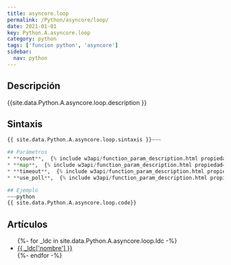```yaml
---
title: asyncore.loop
permalink: /Python/asyncore/loop/
date: 2021-01-01
key: Python.A.asyncore.loop
category: python
tags: ['funcion python', 'asyncore']
sidebar: 
  nav: python
---
```


## Descripción
{{site.data.Python.A.asyncore.loop.description }}

## Sintaxis
~~~python
{{ site.data.Python.A.asyncore.loop.sintaxis }}~~~

## Parámetros
* **count**,  {% include w3api/function_param_description.html propiedad=site.data.Python.A.asyncore.loop valor="count" %}
* **map**,  {% include w3api/function_param_description.html propiedad=site.data.Python.A.asyncore.loop valor="map" %}
* **timeout**,  {% include w3api/function_param_description.html propiedad=site.data.Python.A.asyncore.loop valor="timeout" %}
* **use_poll**,  {% include w3api/function_param_description.html propiedad=site.data.Python.A.asyncore.loop valor="use_poll" %}

## Ejemplo
~~~python
{{ site.data.Python.A.asyncore.loop.code}}
~~~

## Artículos
<ul>
{%- for _ldc in site.data.Python.A.asyncore.loop.ldc -%}
   <li>
       <a href="{{_ldc['url'] }}">{{ _ldc['nombre'] }}</a>
   </li>
{%- endfor -%}
</ul>
